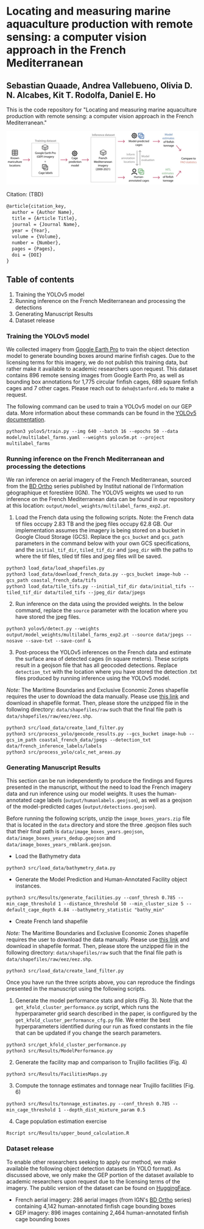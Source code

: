 # Locating and measuring marine aquaculture production with remote sensing: a computer vision approach in the French Mediterranean
## Sebastian Quaade, Andrea Vallebueno, Olivia D. N. Alcabes, Kit T. Rodolfa, Daniel E. Ho

This is the code repository for "Locating and measuring marine aquaculture production 
with remote sensing: a computer vision approach in the French Mediterranean."

![Methodology Overview](output/paper_figures/SimpleDiagram.jpg)

Citation: (TBD)
```
@article{citation_key,
  author = {Author Name},
  title = {Article Title},
  journal = {Journal Name},
  year = {Year},
  volume = {Volume},
  number = {Number},
  pages = {Pages},
  doi = {DOI}
}
```

## Table of contents
1. Training the YOLOv5 model
2. Running inference on the French Mediterranean and processing the detections
3. Generating Manuscript Results
4. Dataset release


### Training the YOLOv5 model
We collected imagery from [Google Earth Pro](https://earth.google.com) to train the object detection model to generate bounding
boxes around marine finfish cages. Due to the licensing terms for this imagery, we do not publish this training
data, but rather make it available to academic researchers upon request. This dataset contains 896 remote
sensing images from Google Earth Pro, as well as bounding box annotations for 1,775 circular finfish cages, 
689 square finfish cages and 7 other cages. Please reach out to `deho@stanford.edu` to make a request. 

The following command can be used to train a YOLOv5 model on our GEP data.
More information about these commands can be found in the [YOLOv5 documentation](https://docs.ultralytics.com/yolov5/).

```
python3 yolov5/train.py --img 640 --batch 16 --epochs 50 --data model/multilabel_farms.yaml --weights yolov5m.pt --project multilabel_farms
```

### Running inference on the French Mediterranean and processing the detections
We ran inference on aerial imagery of the French Mediterranean, sourced from the 
[BD Ortho](https://geoservices.ign.fr/bdortho) series 
published by Institut national de l'information géographique et forestière (IGN).
The YOLOV5 weights we used to run inference on the French Mediterranean data can be
found in our repository at this location: `output/model_weights/multilabel_farms_exp2.pt`.

1. Load the French data using the following scripts. 
Note: the French data tif files occupy 2.83 TB and the jpeg files occupy 62.8 GB. Our implementation assumes
the imagery is being stored on a bucket in Google Cloud Storage (GCS). Replace the `gcs_bucket` and `gcs_path`
parameters in the command below with your own GCS specifications, and the `initial_tif_dir`, `tiled_tif_dir`
and `jpeg_dir` with the paths to where the tif files, tiled tif files and jpeg files will be saved.

```
python3 load_data/load_shapefiles.py 
python3 load_data/download_french_data.py --gcs_bucket image-hub --gcs_path coastal_french_data/tifs
python3 load_data/tile_tifs.py --initial_tif_dir data/initial_tifs --tiled_tif_dir data/tiled_tifs --jpeg_dir data/jpegs
```

2. Run inference on the data using the provided weights. In the below command, replace the `source` parameter
with the location where you have stored the jpeg files. 
```
python3 yolov5/detect.py --weights output/model_weights/multilabel_farms_exp2.pt --source data/jpegs --nosave --save-txt --save-conf &
```

3. Post-process the YOLOv5 inferences on the French data and estimate the surface area of detected
cages (in square meters). These scripts result in a geojson file that has all geocoded detections. Replace 
`detection_txt` with the location where you have stored the detection .txt files produced
by running inference using the YOLOv5 model.

_Note:_ The Maritime Boundaries and Exclusive Economic Zones shapefile requires the user to download
the data manually. Please use [this link](https://www.marineregions.org/gazetteer.php?p=details&id=5677) and
download in shapefile format. Then, please store the unzipped
file in the following directory: `data/shapefiles/raw` such that the final file path is 
`data/shapefiles/raw/eez/eez.shp`.

```
python3 src/load_data/create_land_filter.py
python3 src/process_yolo/geocode_results.py --gcs_bucket image-hub --gcs_im_path coastal_french_data/jpegs --detection_txt data/french_inference_labels/labels
python3 src/process_yolo/calc_net_areas.py
```


### Generating Manuscript Results
This section can be run independently to produce the findings and figures presented in the manuscript, without
the need to load the French imagery data and run inference using our model weights. It uses the human-annotated
cage labels (`output/humanlabels.geojson`), as well as a geojson of the model-predicted cages (`output/detections.geojson`).

Before running the following scripts, unzip the `image_boxes_years.zip` file that is located in the
`data` directory and store the three .geojson files such that their final path is `data/image_boxes_years.geojson`, 
`data/image_boxes_years_dedup.geojson` and `data/image_boxes_years_rmblank.geojson`.

* Load the Bathymetry data
```
python3 src/load_data/bathymetry_data.py
```
* Generate the Model Prediction and Human-Annotated Facility object instances. 
```
python3 src/Results/generate_facilities.py --conf_thresh 0.785 --min_cage_threshold 1 --distance_threshold 50 --min_cluster_size 5 --default_cage_depth 4.84 --bathymetry_statistic "bathy_min"
```
* Create French land shapefile

_Note:_ The Maritime Boundaries and Exclusive Economic Zones shapefile requires the user to download
the data manually. Please use [this link](https://www.marineregions.org/gazetteer.php?p=details&id=5677) and
download in shapefile format. Then, please store the unzipped
file in the following directory: `data/shapefiles/raw` such that the final file path is 
`data/shapefiles/raw/eez/eez.shp`.
```
python3 src/load_data/create_land_filter.py
```

Once you have run the three scripts above, you can reproduce the findings presented in the manuscript
using the following scripts.
1. Generate the model performance stats and plots (Fig. 3). Note that the `get_kfold_cluster_performance.py` script, which runs the hyperparameter grid search described in the paper, is configured by the `get_kfold_cluster_performance_cfg.py` file. We enter the best hyperparameters identified during our run as fixed constants in the file that can be updated if you change the search parameters.
```
python3 src/get_kfold_cluster_performance.py
python3 src/Results/ModelPerformance.py
```
2. Generate the facility map and comparison to Trujillo facilities (Fig. 4)
```
python3 src/Results/FacilitiesMaps.py
```
3. Compute the tonnage estimates and tonnage near Trujillo facilities (Fig. 6)
```
python3 src/Results/tonnage_estimates.py --conf_thresh 0.785 --min_cage_threshold 1 --depth_dist_mixture_param 0.5 
```
4. Cage population estimation exercise
```
Rscript src/Results/upper_bound_calculation.R
```

### Dataset release
To enable other researchers seeking to apply our method, we make available the following object 
detection datasets (in YOLO format). As discussed above, we only make the GEP portion of the dataset
available to academic researchers upon request due to the licensing terms of the imagery. 
The public version of the dataset can be found on [HuggingFace](https://huggingface.co/datasets/reglab/aquaculture_detection).

* French aerial imagery: 286 aerial images (from IGN's [BD Ortho](https://geoservices.ign.fr/bdortho) series) containing 4,142 human-annotated finfish cage bounding boxes
* GEP imagery: 896 images containing 2,464 human-annotated finfish cage bounding boxes
